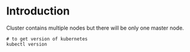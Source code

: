 # Introduction

Cluster contains multiple nodes but there will be only one master node.

```
# to get version of kubernetes
kubectl version
```